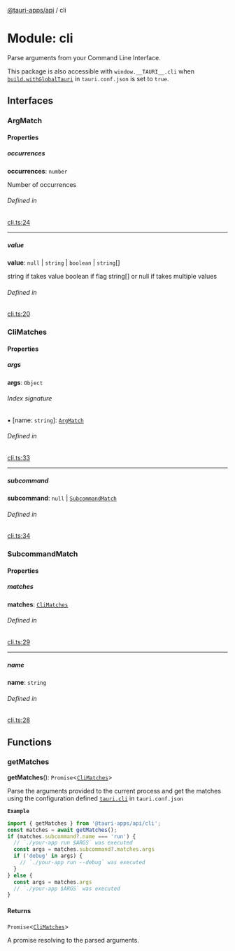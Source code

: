 [@tauri-apps/api](../README.md) / cli

# Module: cli

Parse arguments from your Command Line Interface.

This package is also accessible with `window.__TAURI__.cli` when [`build.withGlobalTauri`](https://tauri.app/v1/api/config/#buildconfig.withglobaltauri) in `tauri.conf.json` is set to `true`.

## Interfaces

### ArgMatch

#### Properties

##### occurrences

 **occurrences**: `number`

Number of occurrences

###### Defined in

[cli.ts:24](https://github.com/tauri-apps/tauri/blob/679abc6/tooling/api/src/cli.ts#L24)

___

##### value

 **value**: ``null`` \| `string` \| `boolean` \| `string`[]

string if takes value
boolean if flag
string[] or null if takes multiple values

###### Defined in

[cli.ts:20](https://github.com/tauri-apps/tauri/blob/679abc6/tooling/api/src/cli.ts#L20)

### CliMatches

#### Properties

##### args

 **args**: `Object`

###### Index signature

▪ [name: `string`]: [`ArgMatch`](cli.ArgMatch.md)

###### Defined in

[cli.ts:33](https://github.com/tauri-apps/tauri/blob/679abc6/tooling/api/src/cli.ts#L33)

___

##### subcommand

 **subcommand**: ``null`` \| [`SubcommandMatch`](cli.SubcommandMatch.md)

###### Defined in

[cli.ts:34](https://github.com/tauri-apps/tauri/blob/679abc6/tooling/api/src/cli.ts#L34)

### SubcommandMatch

#### Properties

##### matches

 **matches**: [`CliMatches`](cli.CliMatches.md)

###### Defined in

[cli.ts:29](https://github.com/tauri-apps/tauri/blob/679abc6/tooling/api/src/cli.ts#L29)

___

##### name

 **name**: `string`

###### Defined in

[cli.ts:28](https://github.com/tauri-apps/tauri/blob/679abc6/tooling/api/src/cli.ts#L28)


## Functions

### getMatches

**getMatches**(): `Promise`<[`CliMatches`](../interfaces/cli.CliMatches.md)\>

Parse the arguments provided to the current process and get the matches using the configuration defined [`tauri.cli`](https://tauri.app/v1/api/config/#tauriconfig.cli) in `tauri.conf.json`

**`Example`**

```typescript
import { getMatches } from '@tauri-apps/api/cli';
const matches = await getMatches();
if (matches.subcommand?.name === 'run') {
  // `./your-app run $ARGS` was executed
  const args = matches.subcommand?.matches.args
  if ('debug' in args) {
    // `./your-app run --debug` was executed
  }
} else {
  const args = matches.args
  // `./your-app $ARGS` was executed
}
```

#### Returns

`Promise`<[`CliMatches`](../interfaces/cli.CliMatches.md)\>

A promise resolving to the parsed arguments.
